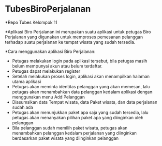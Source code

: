 # TubesBiroPerjalanan
*Repo Tubes Kelompok 11

*Aplikasi Biro Perjalanan ini merupakan suatu aplikasi untuk petugas Biro Perjalanan yang digunakan untuk memproses pemesanan pelanggan terhadap suatu perjalanan ke tempat wisata yang sudah tersedia.

*Cara menggunakan aplikasi Biro Perjalanan:
* Petugas melakukan login pada aplikasi tersebut, bila petugas masih belum mempunyai akun atau belum terdaftar.
* Petugas dapat melakukan register
* Setelah melakukan proses login, aplikasi akan menampilkan halaman utama aplikasi
* Petugas akan meminta identitas pelanggan yang akan memesan, lalu petugas akan menambahkan data pelanggan kedalam aplikasi dengan menggunakan menu Add Pelanggan
* Diasumsikan data Tempat wisata, data Paket wisata, dan data perjalanan sudah ada
* Petugas akan menunjukkan paket apa saja yang sudah tersedia, lalu petugas akan menanyakan pilihan paket apa yang diinginkan oleh pelanggan
* Bila pelanggan sudah memilih paket wisata, petugas akan menambahkan pelanggan kedalam perjalanan yang diinginkan berdasarkan paket wisata yang diinginkan pelanggan
